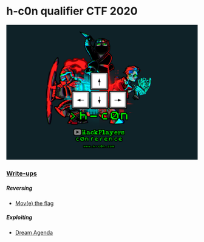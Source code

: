 # h-c0n qualifier CTF 2020



![](./hc0nlogo.png)



### <u>Write-ups</u>

##### Reversing

- [Mov(e) the flag](https://github.com/cynops/CTF-Writeups/tree/master/)

##### Exploiting

- [Dream Agenda](https://github.com/cynops/CTF-Writeups/tree/master/)

